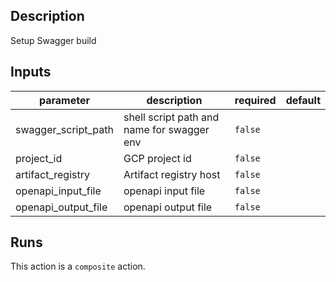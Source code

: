 <!-- action-docs-description -->
## Description

Setup Swagger build
<!-- action-docs-description -->

<!-- action-docs-inputs -->
## Inputs

| parameter | description | required | default |
| --- | --- | --- | --- |
| swagger_script_path | shell script path and name for swagger env | `false` |  |
| project_id | GCP project id | `false` |  |
| artifact_registry | Artifact registry host | `false` |  |
| openapi_input_file | openapi input file | `false` |  |
| openapi_output_file | openapi output file | `false` |  |
<!-- action-docs-inputs -->

<!-- action-docs-outputs -->

<!-- action-docs-outputs -->

<!-- action-docs-runs -->
## Runs

This action is a `composite` action.
<!-- action-docs-runs -->
